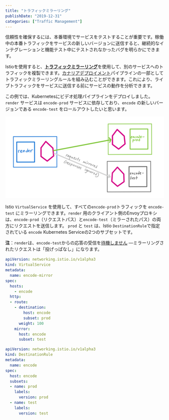 ```yaml
---
title: "トラフィックミラーリング"
publishDate: "2019-12-31"
categories: ["Traffic Management"]
---
```


信頼性を確保するには、本番環境でサービスをテストすることが重要です。稼働中の本番トラフィックをサービスの新しいバージョンに送信すると、継続的なインテグレーションと機能テスト中にテストされなかったバグを明らかにできます。

Istioを使用すると、[**トラフィックミラーリング**](https://istio.io/docs/tasks/traffic-management/mirroring/)を使用して、別のサービスへのトラフィックを複製できます。[カナリアデプロイメント](./canary)パイプラインの一部としてトラフィックミラーリングルールを組み込むことができます。これにより、ライブトラフィックをサービスに送信する前にサービスの動作を分析できます。

この例では、Kubernetesにビデオ処理パイプラインをデプロイしました。`render` サービスは `encode-prod` サービスに依存しており、`encode` の新しいバージョンである `encode-test` をロールアウトしたいと思います。

![traffic mirroring](/images/traffic-mirror.png)

Istio `VirtualService` を使用して、すべての`encode-prod`トラフィックを `encode-test` にミラーリングできます。`render` 用のクライアント側のEnvoyプロキシは、`encode-prod`（リクエストパス）と`encode-test`（ミラーされたパス）の両方にリクエストを送信します。 `prod` と `test` は、Istio `DestinationRule`で指定されている `encode` Kubernetes Serviceの2つのサブセットです。

**注**：`render`は、`encode-test`からの応答の受信を[待機しません](https://www.envoyproxy.io/docs/envoy/latest/api-v2/api/v2/route/route.proto#route-routeaction-requestmirrorpolicy) —ミラーリングされたリクエストは「投げっぱなし」になります。

```YAML
apiVersion: networking.istio.io/v1alpha3
kind: VirtualService
metadata:
  name: encode-mirror
spec:
  hosts:
    - encode
  http:
  - route:
    - destination:
        host: encode
        subset: prod
      weight: 100
    mirror:
      host: encode
      subset: test
```

```YAML
apiVersion: networking.istio.io/v1alpha3
kind: DestinationRule
metadata:
  name: encode
spec:
  host: encode
  subsets:
  - name: prod
    labels:
      version: prod
  - name: test
    labels:
      version: test
```